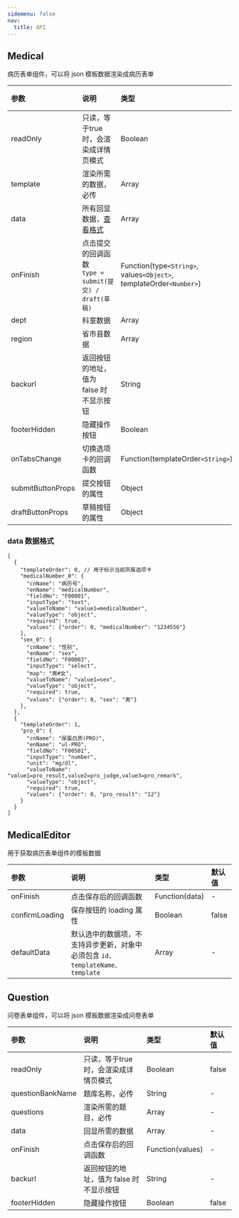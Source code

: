 ```yaml
---
sidemenu: false
nav:
  title: API
---
```


## Medical

病历表单组件，可以将 json 模板数据渲染成病历表单

|参数|说明|类型|默认值|
|:--|:--|:--|:--|
|readOnly|只读，等于true时，会渲染成详情页模式|Boolean|false|
|template|渲染所需的数据，必传|Array|-|
|data|所有回显数据，[查看格式](/api#data-数据格式)|Array|-|
|onFinish|点击提交的回调函数<br />`type = submit(提交) / draft(草稿)`|Function(type`<String>`, values`<Object>`, templateOrder`<Number>`)|-|
|dept|科室数据|Array|-|
|region|省市县数据|Array|-|
|backurl|返回按钮的地址，值为 false 时不显示按钮|String|-|
|footerHidden|隐藏操作按钮|Boolean|false|
|onTabsChange|切换选项卡的回调函数|Function(templateOrder`<String>`)|-|
|submitButtonProps|提交按钮的属性|Object|-|
|draftButtonProps|草稿按钮的属性|Object|-|

### data 数据格式

```
[
  {
    "templateOrder": 0, // 用于标示当前所属选项卡
    "medicalNumber_0": {
      "cnName": "病历号",
      "enName": "medicalNumber",
      "fieldNo": "F00001",
      "inputType": "text",
      "valueToName": "value1=medicalNumber",
      "valueType": "object",
      "required": true,
      "values": {"order": 0, "medicalNumber": "1234556"}
    },
    "sex_0": {
      "cnName": "性别",
      "enName": "sex",
      "fieldNo": "F00003",
      "inputType": "select",
      "map": "男#女",
      "valueToName": "value1=sex",
      "valueType": "object",
      "required": true,
      "values": {"order": 0, "sex": "男"}
    },
  },
  {
    "templateOrder": 1,
    "pro_0": {
      "cnName": "尿蛋白质(PRO)",
      "enName": "ul-PRO",
      "fieldNo": "F00501",
      "inputType": "number",
      "unit": "mg/dl",
      "valueToName": "value1=pro_result,value2=pro_judge,value3=pro_remark",
      "valueType": "object",
      "required": true,
      "values": {"order": 0, "pro_result": "12"}
    }
  }
]
```

## MedicalEditor

用于获取病历表单组件的模板数据

|参数|说明|类型|默认值|
|:--|:--|:--|:--|
|onFinish|点击保存后的回调函数|Function(data)|-|
|confirmLoading|保存按钮的 loading 属性|Boolean|false|
|defaultData|默认选中的数据项，不支持异步更新，对象中必须包含 `id、templateName、template`|Array|-|

## Question

问卷表单组件，可以将 json 模板数据渲染成问卷表单

|参数|说明|类型|默认值|
|:--|:--|:--|:--|
|readOnly|只读，等于true时，会渲染成详情页模式|Boolean|false|
|questionBankName|题库名称，必传|String|-|
|questions|渲染所需的题目，必传|Array|-|
|data|回显所需的数据|Array|-|
|onFinish|点击保存后的回调函数|Function(values)|-|
|backurl|返回按钮的地址，值为 false 时不显示按钮|String|-|
|footerHidden|隐藏操作按钮|Boolean|false|
